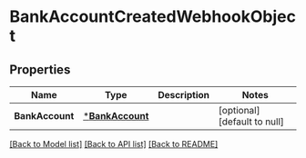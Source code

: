 # BankAccountCreatedWebhookObject

## Properties

 Name            | Type                               | Description | Notes                        
-----------------|------------------------------------|-------------|------------------------------
 **BankAccount** | [***BankAccount**](BankAccount.md) |             | [optional] [default to null] 

[[Back to Model list]](../README.md#documentation-for-models) [[Back to API list]](../README.md#documentation-for-api-endpoints) [[Back to README]](../README.md)

